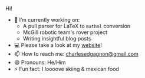 Hi!

- 🔭 I’m currently working on:
  - A pull parser for LaTeX to `mathml` conversion
  - McGill robotic team's rover project
  - Writing insightful blog posts
- 💻 Please take a look at my [website](charles-ed.com)!
- 📫 How to reach me: charlesedgagnon@gmail.com
- 😄 Pronouns: He/Him
- ⚡ Fun fact: I loooove skiing & mexican food

